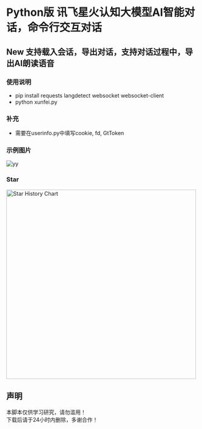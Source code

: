# Python版 讯飞星火认知大模型AI智能对话，命令行交互对话
## New 支持载入会话，导出对话，支持对话过程中，导出AI朗读语音
### 使用说明
- pip install requests langdetect websocket websocket-client
- python xunfei.py
### 补充
- 需要在userinfo.py中填写cookie, fd, GtToken
### 示例图片
![yy](https://github.com/dfvips/xunfeixinghuo/assets/21048630/64c83ac8-5126-4cb0-a78c-d2378f8ba308)
### Star
<a href="https://https://github.com/dfvips/xunfeixinghuo">
        <img width="500" alt="Star History Chart" src="https://api.star-history.com/svg?repos=dfvips/xunfeixinghuo&type=Date">
      </a> 
<h2>声明</h2>
<p>本脚本仅供学习研究，请勿滥用！<br/>
 下载后请于24小时内删除，多谢合作！</p>
